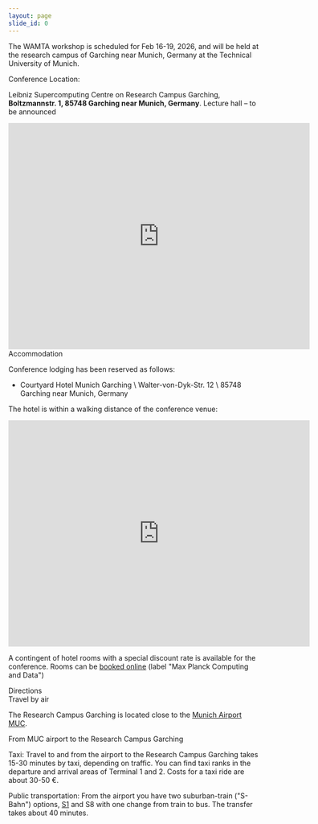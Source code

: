 ```yaml
---
layout: page
slide_id: 0
---
```


<div class="container">
<div class="row mt-xs-0 mt-sm-0 mt-md-1 mt-lg-2 mt-xl-3 mb-xs-2 mb-sm-2">
<div class="col text-muted" markdown="1">

The WAMTA workshop is scheduled for Feb 16-19, 2026, and will be held at the research campus of Garching near Munich, Germany at the Technical University of Munich.

<div class="text-info" >Conference Location:</div>

Leibniz Supercomputing Centre on Research Campus Garching, **Boltzmannstr. 1, 85748 Garching near Munich, Germany**. Lecture hall – to be announced

<center>
<iframe src="https://maps.app.goo.gl/aPCidb59pXNK5roTA " width="600" height="450" style="border:0;" allowfullscreen="" loading="lazy" referrerpolicy="no-referrer-when-downgrade"></iframe>
</center>


<div class="text-info">Accommodation</div>

Conference lodging has been reserved as follows:

* Courtyard Hotel Munich Garching \\
  Walter-von-Dyk-Str. 12 \\
  85748 Garching near Munich, Germany

The hotel is within a walking distance of the conference venue:

<center>
<iframe src="https://maps.app.goo.gl/uaw4GCtSwSVUSmZy5 " width="600" height="450" style="border:0;" allowfullscreen="" loading="lazy" referrerpolicy="no-referrer-when-downgrade"></iframe>
</center>

A contingent of hotel rooms with a special discount rate is available for the conference. Rooms can be [booked online](https://www.marriott.com/de/event-reservations/reservation-link.mi?id=1729679418731&key=GRP&guestreslink2=true) (label "Max Planck Computing and Data")

<div class="text-info">Directions</div>

<div class="text-info">Travel by air</div>

The Research Campus Garching is located close to the [Munich Airport MUC](https://www.munich-airport.com/).

<div class="text-info">From MUC airport to the Research Campus Garching</div>

Taxi:
Travel to and from the airport to the Research Campus Garching takes 15-30 minutes by taxi, depending on traffic. You can find taxi ranks in the departure and arrival areas of Terminal 1 and 2. Costs for a taxi ride are about 30-50 €. 

Public transportation:
From the airport you have two suburban-train ("S-Bahn") options, [S1](https://maps.app.goo.gl/uhEX4UWndU1E9Sqm8) and S8 with one change from train to bus. The transfer takes about 40 minutes. 


</div>

</div>
